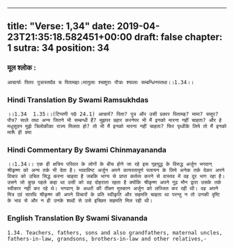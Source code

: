 
---
title: "Verse: 1,34"
date: 2019-04-23T21:35:18.582451+00:00
draft: false
chapter: 1
sutra: 34
position: 34
---
### मूल श्लोक :
```
आचार्याः पितरः पुत्रास्तथैव च पितामहाः।मातुलाः श्चशुराः पौत्राः श्यालाः सम्बन्धिनस्तथा।।1.34।।

```

### Hindi Translation By Swami Ramsukhdas
```
।।1.34  1.35।।(टिप्पणी प0 24.1) आचार्य? पिता? पुत्र और उसी प्रकार पितामह? मामा? ससुर? पौत्र? साले तथा अन्य जितने भी सम्बन्धी हैं? मुझपर प्रहार करनेपर भी मैं इनको मारना नहीं चाहता? और हे मधुसूदन मुझे त्रिलोकीका राज्य मिलता हो? तो भी मैं इनको मारना नहीं चाहता? फिर पृथ्वीके लिये तो मैं इनको मारूँ ही क्या

```

### Hindi Commentary By Swami Chinmayananda
```
।।1.34।। एक ही क्षत्रिय परिवार के लोगों के बीच होने जा रहे इस गृहयुद्ध के विरुद्ध अर्जुन भगवान् श्रीकृष्ण को अन्य तर्क भी देता है। भावाविष्ट अर्जुन अपने कायरतापूर्ण पलायन के लिये अनेक तर्क देकर अपने विचार को उचित सिद्ध करना चाहता है जबकि भाग्य से प्राप्त कर्तव्य करने से वास्तव में वह दूर भाग रहा है।उसने जो कुछ पहले कहा था उसी को वह दोहराता रहता है क्योंकि श्रीकृष्ण अपने गूढ़ मौन द्वारा उसके तर्क स्वीकार नहीं कर रहे थे। भगवान् के अधरों की तीक्ष्ण मुस्कान अर्जुन को लज्जित कर रही थी। वह अपने मित्र एवं सारथि श्रीकृष्ण की अपने विचारों के प्रति स्वीकृति और सहमति चाहता था परन्तु न तो उनकी दृष्टि के भाव से और न ही उनके शब्दों से उसे इच्छित सहमति मिल रही थी।

```

### English Translation By Swami  Sivananda
```
1.34. Teachers, fathers, sons and also grandfathers, maternal uncles,
fathers-in-law, grandsons, brothers-in-law and other relatives,-

```

